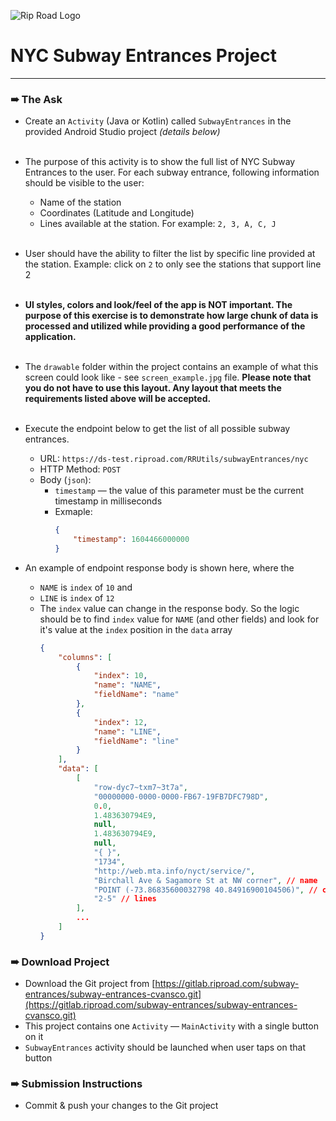 ![Rip Road Logo](https://fileshare.riproad.com/riproad-logo-sm.png)
# NYC Subway Entrances Project
---


### ➠ The Ask
- Create an `Activity` (Java or Kotlin) called `SubwayEntrances` in the provided Android Studio project *(details below)*<br/><br/>

- The purpose of this activity is to show the full list of NYC Subway Entrances to the user. For each subway entrance, following information should be visible to the user:
    - Name of the station
    - Coordinates (Latitude and Longitude)
    - Lines available at the station. For example: `2, 3, A, C, J`<br/><br/>

- User should have the ability to filter the list by specific line provided at the station. Example: click on `2` to only see the stations that support line 2<br/><br/>

- **UI styles, colors and look/feel of the app is NOT important. The purpose of this exercise is to demonstrate how large chunk of data is processed and utilized while providing a good performance of the application.**<br/><br/>

- The `drawable` folder within the project contains an example of what this screen could look like - see `screen_example.jpg` file. **Please note that you do not have to use this layout. Any layout that meets the requirements listed above will be accepted.**<br/><br/>

- Execute the endpoint below to get the list of all possible subway entrances.
    - URL: `https://ds-test.riproad.com/RRUtils/subwayEntrances/nyc`
    - HTTP Method: `POST`
    - Body (`json`):
        - `timestamp` — the value of this parameter must be the current timestamp in milliseconds
        - Exmaple:
            ```json
            {
                "timestamp": 1604466000000
            }
            ```

- An example of endpoint response body is shown here, where the
    - `NAME` is `index` of `10` and
    - `LINE` is `index` of `12` 
    - The `index` value can change in the response body. So the logic should be to find `index` value for `NAME` (and other fields) and look for it's value at the `index` position in the `data` array
        ```json
        {
            "columns": [
                {
                    "index": 10,
                    "name": "NAME",
                    "fieldName": "name"
                },
                {
                    "index": 12,
                    "name": "LINE",
                    "fieldName": "line"
                }
            ],
            "data": [
                [
                    "row-dyc7~txm7~3t7a",
                    "00000000-0000-0000-FB67-19FB7DFC798D",
                    0.0,
                    1.483630794E9,
                    null,
                    1.483630794E9,
                    null,
                    "{ }",
                    "1734",
                    "http://web.mta.info/nyct/service/",
                    "Birchall Ave & Sagamore St at NW corner", // name
                    "POINT (-73.86835600032798 40.84916900104506)", // coordinates
                    "2-5" // lines
                ],
                ...
            ]   
        }
        ```


### ➠ Download Project
- Download the Git project from [https://gitlab.riproad.com/subway-entrances/subway-entrances-cvansco.git](https://gitlab.riproad.com/subway-entrances/subway-entrances-cvansco.git)
- This project contains one `Activity` — `MainActivity` with a single button on it
- `SubwayEntrances` activity should be launched when user taps on that button


### ➠ Submission Instructions
- Commit & push your changes to the Git project